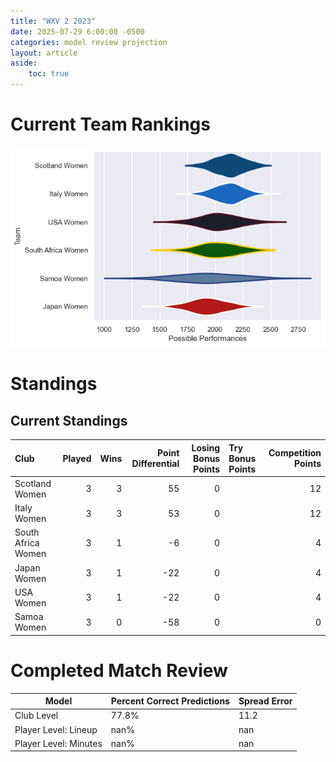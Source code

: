 ```yaml
---  
title: "WXV 2 2023"  
date: 2025-07-29 6:00:00 -0500  
categories: model review projection  
layout: article  
aside:  
    toc: true  
---
```

# Current Team Rankings


![Club Rankings](plots/rankings_WXV_2_2023.png)
# Standings

## Current Standings


| Club               |   Played |   Wins |   Point Differential |   Losing Bonus Points | Try Bonus Points   |   Competition Points |
|:-------------------|---------:|-------:|---------------------:|----------------------:|:-------------------|---------------------:|
| Scotland Women     |        3 |      3 |                   55 |                     0 |                    |                   12 |
| Italy Women        |        3 |      3 |                   53 |                     0 |                    |                   12 |
| South Africa Women |        3 |      1 |                   -6 |                     0 |                    |                    4 |
| Japan Women        |        3 |      1 |                  -22 |                     0 |                    |                    4 |
| USA Women          |        3 |      1 |                  -22 |                     0 |                    |                    4 |
| Samoa Women        |        3 |      0 |                  -58 |                     0 |                    |                    0 |



# Completed Match Review


| Model | Percent Correct Predictions | Spread Error |
| ------ | ------ | ------ |
| Club Level | 77.8% | 11.2 |
| Player Level: Lineup | nan% | nan |
| Player Level: Minutes | nan% | nan |

